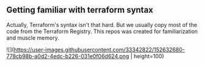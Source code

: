 ## Getting familiar with terraform syntax
Actually, Terraform's syntax isn't that hard. But we usually copy most of the code from the Terraform Registry.
This repos was created for familiarization and muscle memory.

![](https://user-images.githubusercontent.com/33342822/152632680-778cb98b-a0d2-4edc-b226-031e0f06d624.png | height=100)
